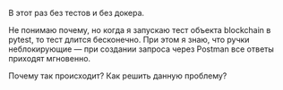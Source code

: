 В этот раз без тестов и без докера. 

Не понимаю почему, но когда я запускаю тест объекта blockchain в pytest, то тест длится бесконечно.
При этом я знаю, что ручки неблокирующие — при создании запроса через Postman все ответы приходят мгновенно.

Почему так происходит? Как решить данную проблему?